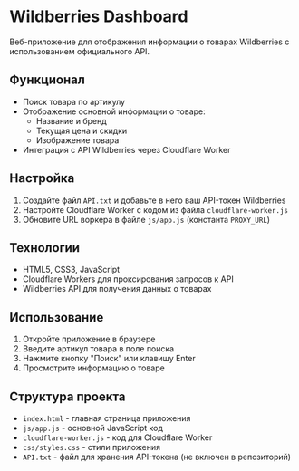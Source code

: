 # Wildberries Dashboard

Веб-приложение для отображения информации о товарах Wildberries с использованием официального API.

## Функционал

- Поиск товара по артикулу
- Отображение основной информации о товаре:
  - Название и бренд
  - Текущая цена и скидки
  - Изображение товара
- Интеграция с API Wildberries через Cloudflare Worker

## Настройка

1. Создайте файл `API.txt` и добавьте в него ваш API-токен Wildberries
2. Настройте Cloudflare Worker с кодом из файла `cloudflare-worker.js`
3. Обновите URL воркера в файле `js/app.js` (константа `PROXY_URL`)

## Технологии

- HTML5, CSS3, JavaScript
- Cloudflare Workers для проксирования запросов к API
- Wildberries API для получения данных о товарах

## Использование

1. Откройте приложение в браузере
2. Введите артикул товара в поле поиска
3. Нажмите кнопку "Поиск" или клавишу Enter
4. Просмотрите информацию о товаре

## Структура проекта

- `index.html` - главная страница приложения
- `js/app.js` - основной JavaScript код
- `cloudflare-worker.js` - код для Cloudflare Worker
- `css/styles.css` - стили приложения
- `API.txt` - файл для хранения API-токена (не включен в репозиторий)
